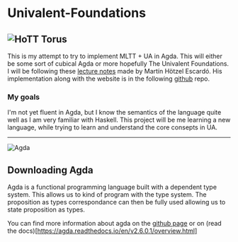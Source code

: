 # Univalent-Foundations
![HoTT Torus](https://hottheory.files.wordpress.com/2013/06/torus-rainbow.png?w=640)
---
This is my attempt to try to implement MLTT + UA in Agda. This will either be some sort of cubical Agda or more hopefully The Univalent Foundations. I will be following these [lecture notes](https://www.cs.bham.ac.uk/~mhe/HoTT-UF-in-Agda-Lecture-Notes/index.html) made by Martín Hötzel Escardó. His implementation along with the website is in the following [github](https://github.com/martinescardo/HoTT-UF-Agda-Lecture-Notes) repo.

### My goals
I'm not yet fluent in Agda, but I know the semantics of the language quite well as I am very familiar with Haskell. This project will be me learning a new language, while trying to learn and understand the core consepts in UA.

---
![Agda](https://upload.wikimedia.org/wikipedia/commons/thumb/7/71/Agda%27s_official_logo.svg/1200px-Agda%27s_official_logo.svg.png)
## Downloading Agda
Agda is a functional programming language built with a dependent type system. This allows us to kind of program with the type system. The proposition as types correspondance can then be fully used allowing us to state proposition as types.  

You can find more information about agda on the [github page](https://github.com/agda/agda) or on (read the docs)[https://agda.readthedocs.io/en/v2.6.0.1/overview.html]
